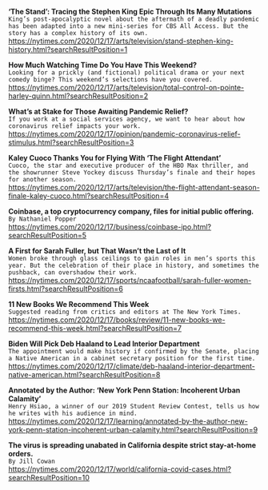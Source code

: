 **‘The Stand’: Tracing the Stephen King Epic Through Its Many Mutations**\
`King’s post-apocalyptic novel about the aftermath of a deadly pandemic has been adapted into a new mini-series for CBS All Access. But the story has a complex history of its own.`\
https://nytimes.com/2020/12/17/arts/television/stand-stephen-king-history.html?searchResultPosition=1

**How Much Watching Time Do You Have This Weekend?**\
`Looking for a prickly (and fictional) political drama or your next comedy binge? This weekend’s selections have you covered.`\
https://nytimes.com/2020/12/17/arts/television/total-control-on-pointe-harley-quinn.html?searchResultPosition=2

**What’s at Stake for Those Awaiting Pandemic Relief?**\
`If you work at a social services agency, we want to hear about how coronavirus relief impacts your work.`\
https://nytimes.com/2020/12/17/opinion/pandemic-coronavirus-relief-stimulus.html?searchResultPosition=3

**Kaley Cuoco Thanks You for Flying With ‘The Flight Attendant’**\
`Cuoco, the star and executive producer of the HBO Max thriller, and the showrunner Steve Yockey discuss Thursday’s finale and their hopes for another season.`\
https://nytimes.com/2020/12/17/arts/television/the-flight-attendant-season-finale-kaley-cuoco.html?searchResultPosition=4

**Coinbase, a top cryptocurrency company, files for initial public offering.**\
`By Nathaniel Popper`\
https://nytimes.com/2020/12/17/business/coinbase-ipo.html?searchResultPosition=5

**A First for Sarah Fuller, but That Wasn’t the Last of It**\
`Women broke through glass ceilings to gain roles in men’s sports this year. But the celebration of their place in history, and sometimes the pushback, can overshadow their work.`\
https://nytimes.com/2020/12/17/sports/ncaafootball/sarah-fuller-women-firsts.html?searchResultPosition=6

**11 New Books We Recommend This Week**\
`Suggested reading from critics and editors at The New York Times.`\
https://nytimes.com/2020/12/17/books/review/11-new-books-we-recommend-this-week.html?searchResultPosition=7

**Biden Will Pick Deb Haaland to Lead Interior Department**\
`The appointment would make history if confirmed by the Senate, placing a Native American in a cabinet secretary position for the first time.`\
https://nytimes.com/2020/12/17/climate/deb-haaland-interior-department-native-american.html?searchResultPosition=8

**Annotated by the Author: ‘New York Penn Station: Incoherent Urban Calamity’**\
`Henry Hsiao, a winner of our 2019 Student Review Contest, tells us how he writes with his audience in mind.`\
https://nytimes.com/2020/12/17/learning/annotated-by-the-author-new-york-penn-station-incoherent-urban-calamity.html?searchResultPosition=9

**The virus is spreading unabated in California despite strict stay-at-home orders.**\
`By Jill Cowan`\
https://nytimes.com/2020/12/17/world/california-covid-cases.html?searchResultPosition=10


